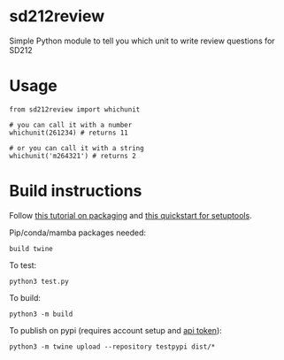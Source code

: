 # sd212review
Simple Python module to tell you which unit to write review questions for SD212

# Usage

    from sd212review import whichunit

    # you can call it with a number
    whichunit(261234) # returns 11

    # or you can call it with a string
    whichunit('m264321') # returns 2

# Build instructions

Follow [this tutorial on packaging](https://packaging.python.org/en/latest/tutorials/packaging-projects/)
and [this quickstart for setuptools](https://setuptools.pypa.io/en/latest/userguide/quickstart.html).

Pip/conda/mamba packages needed:

    build twine

To test:

    python3 test.py

To build:

    python3 -m build

To publish on pypi (requires account setup and
[api token](https://test.pypi.org/manage/account/token/)):

    python3 -m twine upload --repository testpypi dist/*
